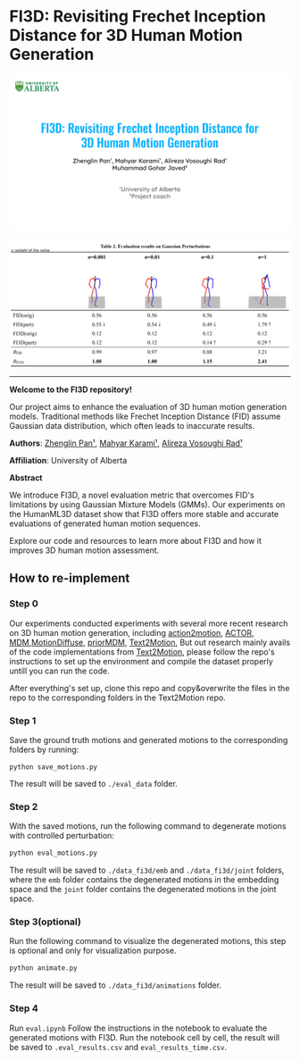 # FI3D: Revisiting Frechet Inception Distance for 3D Human Motion Generation

<p align="center">
  <img src="https://github.com/zhenglinpan/FI3D/blob/master/assets/page.png">
</p>
<p align="center">
  <img src="https://github.com/zhenglinpan/FI3D/blob/master/assets/exp.png">
</p>

****

**Welcome to the FI3D repository!**

Our project aims to enhance the evaluation of 3D human motion generation models. Traditional methods like Frechet Inception Distance (FID) assume Gaussian data distribution, which often leads to inaccurate results. 

**Authors**: [Zhenglin Pan¹](https://github.com/zhenglinpan), [Mahyar Karami¹](https://github.com/alivosoughi), [Alireza Vosoughi Rad¹](https://github.com/Mahyar-Karami)

**Affiliation**: University of Alberta

**Abstract**

We introduce FI3D, a novel evaluation metric that overcomes FID's limitations by using Gaussian Mixture Models (GMMs). Our experiments on the HumanML3D dataset show that FI3D offers more stable and accurate evaluations of generated human motion sequences.

Explore our code and resources to learn more about FI3D and how it improves 3D human motion assessment.

## How to re-implement
### Step 0

Our experiments conducted experiments with several more recent research on 3D human motion generation, including [action2motion](https://github.com/EricGuo5513/action-to-motion), [ACTOR](https://github.com/Mathux/ACTOR), [MDM](https://github.com/GuyTevet/motion-diffusion-model),[MotionDiffuse](https://github.com/mingyuan-zhang/MotionDiffuse), [priorMDM](https://github.com/priorMDM/priorMDM), [Text2Motion](https://github.com/EricGuo5513/text-to-motion), But out research mainly avails of the code implementations from [Text2Motion](https://github.com/EricGuo5513/text-to-motion), please follow the repo's instructions to set up the environment and compile the dataset properly untill you can run the code.

After everything's set up, clone this repo and copy&overwrite the files in the repo to the corresponding folders in the Text2Motion repo.

### Step 1
Save the ground truth motions and generated motions to the corresponding folders by running:
```
python save_motions.py
```
The result will be saved to `./eval_data` folder.

### Step 2
With the saved motions, run the following command to degenerate motions with controlled perturbation:
```python
python eval_motions.py
```
The result will be saved to `./data_fi3d/emb` and `./data_fi3d/joint` folders, where the `emb` folder contains the degenerated motions in the embedding space and the `joint` folder contains the degenerated motions in the joint space.


### Step 3(optional)
Run the following command to visualize the degenerated motions, this step is optional and only for visualization purpose.
```python
python animate.py
```
The result will be saved to `./data_fi3d/animations` folder.

### Step 4
Run `eval.ipynb`
Follow the instructions in the notebook to evaluate the generated motions with FI3D.
Run the notebook cell by cell, the result will be saved to `.eval_results.csv` and `eval_results_time.csv`. 